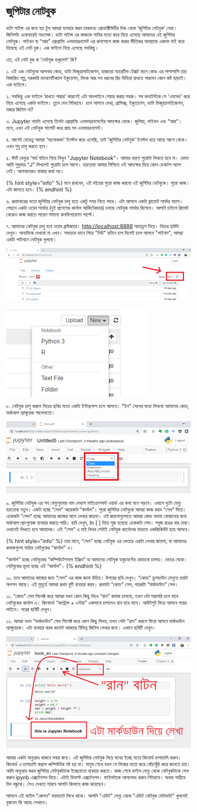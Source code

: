 # জুপিটার নোটবুক

ডাটা সাইন্স এর জন্য যত টুল আমরা ব্যবহার করব তারমধ্যে প্রোডাক্টিভিটির দিক থেকে ‘জুপিটার নোটবুক’ সেরা। জিনিসটা একেবারেই গডসেন্ড। ডাটা সাইন্স এর কাজকে পানির মতো করে নিয়ে এসেছে আমাদের এই জুপিটার নোটবুক। পাইথন বা “আর” প্রোগ্রামিং এনভায়রনমেন্ট এর কনসোলে কাজ করার ভীতিকর অবস্থাকে একদম নাই করে দিয়েছে এই নোট বুক। এক ফাইলে নিয়ে এসেছে সবকিছু।

তো, এই নোট বুক বা ‘নোটবুক ডকুমেন্ট’ কি?

১. এই এক নোটবুকে আপনার কোড, ডাটা ভিজুয়ালাইজেশন, হাজারো ন্যারেটিভ টেক্সট মানে কোড এর পাশাপাশি তার বিস্তারিত গল্প, দরকারি ম্যাথমেটিক্যাল ইকুয়েশন, লিংক আর সব ধরনের রিচ মিডিয়া রাখতে পারবেন কোন কষ্ট ছাড়াই। এক ফাইলে।

২. সবকিছু এক ফাইলে ‘রাখতে পারার’ কারণেই এটা অনলাইনে শেয়ার করার সহজ। সব কনটেন্টকে সে ‘এমবেড’ করে নিয়ে এসেছে একটা ফাইলে। তুলে দেন গিটহাবে। চলে আসবে লেখা, গ্রাফিক্স, ইক্যুয়েশন, ডাটা ভিজুয়্যালাইজেশন, মজার জিনিস না?

৩. Jupyter নামটা এসেছে তিনটা প্রোগ্রামিং এনভায়রনমেন্টের আদ্যক্ষর থেকে। জুলিয়া, পাইথন এবং "আর"। তবে, এখন এই নোটবুক সাপোর্ট করে প্রায় সব এনভায়রনমেন্ট। 

৪. আগেই যেহেতু আমরা 'অ্যানাকন্ডা' ইনস্টল করে এসেছি, তাই 'জুপিটার নোটবুক’ ইনস্টল হয়ে আছে আগে থেকে। এখন শুধু চালু করতে হবে। 

৫. স্টার্ট মেন্যুর 'সার্চ বাটনে গিয়ে লিখুন "Jupyter Notebook"। আমার ধারণা পুরোটা লিখতে হবে না। যেমন আমি শুধুমাত্র "J" লিখলেই পুরোটা চলে আসে। হয়তোবা আমার পিসিতে ওই আদ্যক্ষর দিয়ে কোন ডেস্কটপ অ্যাপ নেই। আপনাদেরও থাকার কথা নয়। 

{% hint style="info" %}
মনে রাখবেন, এই বইয়ের পুরো কাজ করবো এই জুপিটার নোটবুকে। পুরো কাজ। এটা জানতে হবে। 
{% endhint %}

৬. প্রথমবারের মতো জুপিটার নোটবুক চালু হতে একটু সময় নিতে পারে। এটা আসলে একটা ক্লায়েন্ট সার্ভার অ্যাপ। পেছনে একটা ওয়েব সার্ভার \(দুই প্রসেসের কার্নাল আর্কিটেকচার\) চলছে নোটবুক সার্ভার হিসেবে। আপনি চাইলে রিমোট থেকেও কাজ করতে পারেন সামান্য কনফিগারেশন পাল্টে। 

৭. আমাদের নোটবুক চালু হবে ওয়েব ব্রাউজারে। [http://localhost:8888](http://localhost:8888) অ্যাড্রেস নিয়ে। নিচের ছবিটা দেখুন। অন্যদিকে দেখবো না এখন। সবচেয়ে ডানে গিয়ে "নিউ" বাটনে চাপ দিলেই চলে আসবে "পাইথন", আমরা একটা পাইথনে নোটবুক খুলবো। 

![&#x99C;&#x9C1;&#x9AA;&#x9BF;&#x99F;&#x9BE;&#x9B0; &#x9A8;&#x9CB;&#x99F;&#x9AC;&#x9C1;&#x995;, &#x9A1;&#x9BE;&#x9A8;&#x9C7; &quot;&#x9A8;&#x9BF;&#x989;&quot; &#x9AC;&#x9BE;&#x99F;&#x9A8;&#x9C7; &#x995;&#x9CD;&#x9B2;&#x9BF;&#x995; &#x995;&#x9B0;&#x9C1;&#x9A8;&#x964; &quot;&#x9AA;&#x9BE;&#x987;&#x9A5;&#x9A8;&quot; &#x99A;&#x9B2;&#x9C7; &#x986;&#x9B8;&#x9AC;&#x9C7;&#x964; ](../.gitbook/assets/jupi.png)

![&quot;&#x9AA;&#x9BE;&#x987;&#x9A5;&#x9A8; &#x9E9;&quot; &#x9A4;&#x9C7; &#x995;&#x9CD;&#x9B2;&#x9BF;&#x995; &#x995;&#x9B0;&#x9C7; &#x9A8;&#x9A4;&#x9C1;&#x9A8; &#x9A8;&#x9CB;&#x99F;&#x9AC;&#x9C1;&#x995; &#x99A;&#x9BE;&#x9B2;&#x9C1; &#x995;&#x9B0;&#x9C1;&#x9A8;&#x964; ](../.gitbook/assets/jupi1.png)

৮. নোটবুক চালু করলে নিচের ছবির মতো একটা ইন্টারফেস চলে আসবে। "ইন" সেলের মধ্যে লিখবো আমাদের কোড, মার্কআপ ল্যাঙ্গুয়েজ পছন্দমতো। 

![&#x9AF;&#x9BE; &#x9B2;&#x9BF;&#x996;&#x9A4;&#x9C7; &#x99A;&#x9BE;&#x987;&#x9AC;&#x9C7;&#x9A8;, &#x9A4;&#x9BE;&#x9B0; &#x986;&#x997;&#x9C7; &#x9B8;&#x9BF;&#x9B2;&#x9C7;&#x995;&#x9CD;&#x99F; &#x995;&#x9B0;&#x9C7; &#x9A8;&#x9BF;&#x9A4;&#x9C7; &#x9B9;&#x9AC;&#x9C7; &#x995;&#x9BF; &#x9A7;&#x9B0;&#x9A3;&#x9C7;&#x9B0; \(&#x995;&#x9CB;&#x9A1;/&#x9AE;&#x9BE;&#x9B0;&#x9CD;&#x995;&#x986;&#x9AA;\) &#x99C;&#x9BF;&#x9A8;&#x9BF;&#x9B8; &#x9B2;&#x9BF;&#x996;&#x9AC;&#x9C7;&#x9A8; ](../.gitbook/assets/jupy2.png)

৯. জুপিটার নোটবুক এর সব মেন্যুগুলোর নাম দেখলে মাইক্রোসফট ওয়ার্ড এর কথা মনে পড়বে। এখানে দুটো মেন্যু হয়তোবা নতুন। একটা হচ্ছে “সেল” আরেকটা “কার্নাল”। পুরো জুপিটার নোটবুকে আমরা কাজ করব “সেল” দিয়ে। একেকটা “সেল” হচ্ছে আমাদের কাজের মানে লেখার জায়গা। ওই জায়গাগুলোতে আমরা কোড অথবা বোঝানোর জন্য মার্কআপ ল্যাংগুয়েজ ব্যবহার করতে পারি। ছবি দেখুন, In \[ \] দিয়ে শুরু হয়েছে একেকটা সেল। সবুজ রঙের বার দেয়া। ওখানেই লিখতে হবে আমাদের। এই “সেল” এ যাই লিখব সেটাই নোটবুক কার্নেলের মাধ্যমে একজিকিউট হয়ে আসবে।

{% hint style="info" %}
তার মানে, “সেল” হচ্ছে নোটবুক এর ভেতরে একটা লেখার জায়গা, যা আমাদের কমান্ডগুলো পাঠায় নোটবুকের “কার্নাল” এ।

“কার্নাল” হচ্ছে নোটবুকের “কম্পিউটেশনাল ইঞ্জিন” যা আমাদের নোটবুক ডকুমেন্টের কোডকে চালায়। ভেতর থেকে। নোটবুকের হৃদয় হচ্ছে এই “কার্নাল”।
{% endhint %}

১০. তবে আমাদের কাজের জন্য “সেল” এর কাজ জানা উচিত। উপরের ছবি দেখুন। “কোড” ড্রপডাউন মেনুতে চারটা অপশন আছে। এই মুহূর্তে আমরা প্রথম দুটি ব্যবহার করব। প্রথমটা “কোড” সেল, পরেরটা “মার্কডাউন” সেল।

১১. “কোড” সেল সিলেক্ট করে আমরা যখন কোন কিছু লিখে “রান” কমান্ড চাপবো, তখন ওটা সরাসরি চলে যাবে নোটবুকের কার্নাল এ। কিবোর্ডে “কন্ট্রোল + এন্টার” একসাথে চাপলেও রান হয়ে যাবে। আউটপুট ফিরে আসবে পরের লাইনে। পরের ছবিটি দেখুন।

১২. আমরা যখন “মার্কডাউন” সেল সিলেক্ট করে কোন কিছু লিখব, তখন সেটা “রান” করলে ফিরে আসবে মার্কডাউন ল্যাঙ্গুয়েজে। এটা ব্যবহার করব কমেন্ট আকারে বিভিন্ন জিনিস লেখার জন্য। এখানে ছবিটি দেখুন।

![&quot;&#x995;&#x9CB;&#x9A1;&quot; &#x986;&#x9B0; &quot;&#x9AE;&#x9BE;&#x9B0;&#x9CD;&#x995;&#x9A1;&#x9BE;&#x989;&#x9A8;&quot; &#x9AC;&#x9CD;&#x9AF;&#x9AC;&#x9B9;&#x9BE;&#x9B0; &#x995;&#x9B0;&#x9C7; &#x99C;&#x9C1;&#x9AA;&#x9BF;&#x99F;&#x9BE;&#x9B0; &#x9A8;&#x9CB;&#x99F;&#x9AC;&#x9C1;&#x995;&#x9C7; &#x9B2;&#x9C7;&#x996;&#x9BE; ](../.gitbook/assets/cell1.png)

আমার একটা অনুরোধ থাকবে সবার জন্য। এই জুপিটার নোটবুক নিয়ে মনের ইচ্ছে মতো কিবোর্ড চাপাচাপি করুন। কিবোর্ড এ চাপাচাপি করলে কম্পিউটার নষ্ট হয় না। মানুষ শেখে যখন সে নিজের মতো করে খোঁচাখুঁচি করে জানতে চায়। আমি অনুরোধ করব জুপিটার নোটবুকটাকে ইচ্ছেমতো ব্যবহার করতে। কাজ শেষে ফাইল মেন্যু থেকে নোটবুকটাকে সেভ করুন ipynb এক্সটেনশন দিয়ে। এটাই ডিফল্ট এক্সটেনশন। ফাইলটাকে আপলোড করুন গিটহাবে। অথবা পাঠিয়ে দিন বন্ধুকে। সেও দেখতে পারবে আপনি কিভাবে কাজ করেছেন। 

আসলে এই ফাইল "জেসন" ফরম্যাটে লিখে থাকে। আপনি "এডিট" মেন্যু থেকে "এডিট নোটবুক মেটাডাটা" খুললেই বুঝবেন কি আছে সেখানে। 


